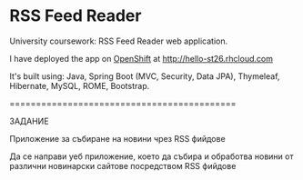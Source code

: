 # RSS Feed Reader

University coursework: RSS Feed Reader web application. 

I have deployed the app on [OpenShift](http://www.openshift.com) at http://hello-st26.rhcloud.com

It's built using:
Java, 
Spring Boot (MVC, Security, Data JPA), 
Thymeleaf, 
Hibernate, 
MySQL, 
ROME, 
Bootstrap.

===========================================

ЗАДАНИЕ

Приложение за събиране на новини чрез RSS фийдове

Да се направи уеб приложение, което да събира и обработва новини от различни новинарски сайтове посредством RSS фийдове 
